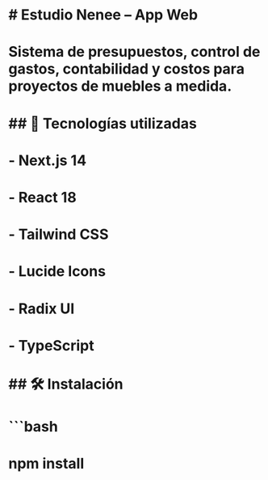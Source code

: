 # \# Estudio Nenee – App Web

# 

# Sistema de presupuestos, control de gastos, contabilidad y costos para proyectos de muebles a medida.

# 

# \## 🚀 Tecnologías utilizadas

# 

# \- Next.js 14

# \- React 18

# \- Tailwind CSS

# \- Lucide Icons

# \- Radix UI

# \- TypeScript

# 

# \## 🛠 Instalación

# 

# ```bash

# npm install



